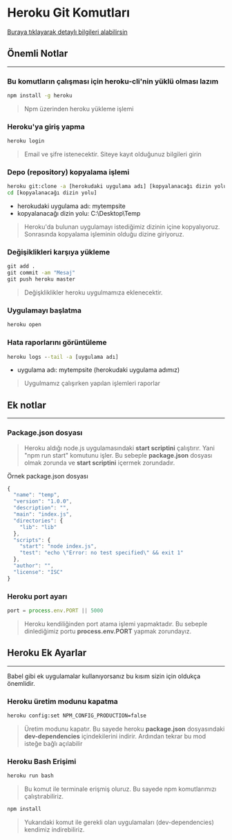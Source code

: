 # Heroku Git Komutları

[Buraya tıklayarak detaylı bilgileri alabilirsin](https://devcenter.heroku.com/articles/getting-started-with-nodejs)


## Önemli Notlar
---

### Bu komutların çalışması için heroku-cli'nin yüklü olması lazım

```cmd 
npm install -g heroku
```
> Npm üzerinden heroku yükleme işlemi

### Heroku'ya giriş yapma

```cmd
heroku login
```

> Email ve şifre istenecektir. Siteye kayıt olduğunuz bilgileri girin

### Depo (repository) kopyalama işlemi

```cmd
heroku git:clone -a [herokudaki uygulama adı] [kopyalanacağı dizin yolu]
cd [kopyalanacağı dizin yolu]
```

* herokudaki uygulama adı: mytempsite
* kopyalanacağı dizin yolu: C:\Desktop\Temp

> Heroku'da bulunan uygulamayı istediğimiz dizinin içine kopyalıyoruz. Sonrasında kopyalama işleminin olduğu dizine giriyoruz.

### Değişiklikleri karşıya yükleme

```cmd
git add .
git commit -am "Mesaj"
git push heroku master
```

> Değişkliklikler heroku uygulmamıza eklenecektir.

### Uygulamayı başlatma

```cmd
heroku open
```

### Hata raporlarını görüntüleme

```cmd 
heroku logs --tail -a [uygulama adı]
```

* uygulama adı: mytempsite (herokudaki uygulama adımız)

> Uygulmamız çalışırken yapılan işlemleri raporlar

## Ek notlar
---

### Package.json dosyası

> Heroku aldığı node.js uygulamasındaki **start scriptini** çalıştırır. Yani "npm run start" komutunu işler.
> Bu sebeple **package.json** dosyası olmak zorunda ve **start scriptini** içermek zorundadır.

Örnek package.json dosyası 

```javascript
{
  "name": "temp",
  "version": "1.0.0",
  "description": "",
  "main": "index.js",
  "directories": {
    "lib": "lib"
  },
  "scripts": {
    "start": "node index.js",
    "test": "echo \"Error: no test specified\" && exit 1"
  },
  "author": "",
  "license": "ISC"
}
```

### Heroku port ayarı

```javascript
port = process.env.PORT || 5000
```
> Heroku kendiliğinden port atama işlemi yapmaktadır. Bu sebeple dinlediğimiz portu **process.env.PORT** yapmak zorundayız.


## Heroku Ek Ayarlar
---
Babel gibi ek uygulamalar kullanıyorsanız bu kısım sizin için oldukça önemlidir.

### Heroku üretim modunu kapatma

```cmd
heroku config:set NPM_CONFIG_PRODUCTION=false
```

> Üretim modunu kapatır. Bu sayede heroku **package.json** dosyasındaki **dev-dependencies** içindekilerini
> indirir. Ardından tekrar bu mod isteğe bağlı açılabilir

### Heroku Bash Erişimi

```cmd
heroku run bash
```

> Bu komut ile terminale erişmiş oluruz. Bu sayede npm komutlarımızı çalıştırabiliriz.

```cmd
npm install
```

> Yukarıdaki komut ile gerekli olan uygulamaları (dev-dependencies) kendimiz indirebiliriz.

